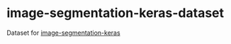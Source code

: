 # image-segmentation-keras-dataset
Dataset for [image-segmentation-keras](https://github.com/divamgupta/image-segmentation-keras)
